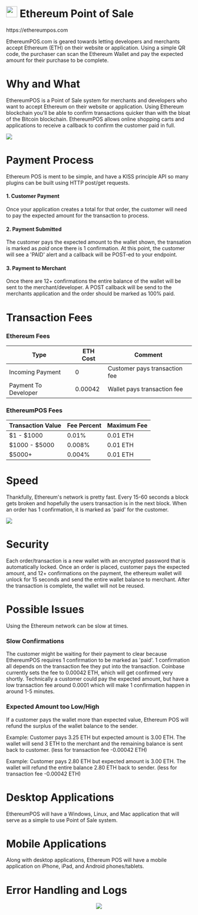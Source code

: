 <h1><img width="30" src="http://i.imgur.com/Nq2lvZj.jpg"> Ethereum Point of Sale</h1>
https://ethereumpos.com

EthereumPOS.com is geared towards letting developers and merchants accept Ethereum (ETH) on their website or application. 
Using a simple QR code, the purchaser can scan the Ethereum Wallet and pay the expected amount for their purchase to be complete.

# Why and What
EthereumPOS is a Point of Sale system for merchants and developers who want to accept Ethereum on their website or application. 
Using Ethereum blockchain you'll be able to confirm transactions quicker than with the bloat of the Bitcoin blockchain. EthereumPOS allows online shopping carts and applications to receive a callback to confirm the customer paid in full.

<img src="https://ethereumpos.com/images/payment.png">

# Payment Process
Ethereum POS is ment to be simple, and have a KISS principle API so many plugins can be built using HTTP post/get requests.

#### 1. Customer Payment
Once your application creates a total for that order, the customer will need to pay the expected amount for the transaction to process. 

#### 2. Payment Submitted
The customer pays the expected amount to the wallet shown, the transation is marked as *paid* once there is 1 confirmation. At this point, the customer will see a 'PAID' alert and a callback will be POST-ed to your endpoint. 

#### 3. Payment to Merchant
Once there are 12+ confirmations the entire balance of the wallet will be sent to the merchant/developer. A POST callback will be send to the merchants application and the order should be marked as 100% paid. 

# Transaction Fees
### Ethereum Fees
Type | ETH Cost | Comment
--- | --- | ---
Incoming Payment | 0 | Customer pays transaction fee
Payment To Developer | 0.00042 | Wallet pays transaction fee

### EthereumPOS Fees
Transaction Value | Fee Percent | Maximum Fee
--- | --- | ---
$1 - $1000 | 0.01% | 0.01 ETH
$1000 - $5000 | 0.008% | 0.01 ETH
$5000+ | 0.004% | 0.01 ETH

# Speed
Thankfully, Ethereum's network is pretty fast. Every 15-60 seconds a block gets broken and hopefully the users transaction is in the next block. When an order has 1 confirmation, it is marked as 'paid' for the customer. 

<img src="https://ethereumpos.com/images/payment2.png">

# Security
Each order/transaction is a new wallet with an encrypted password that is automatically locked. Once an order is placed, customer pays the expected amount, and 12+ confirmations on the payment, the ethereum wallet will unlock for 15 seconds and send the entire wallet balance to merchant. After the transaction is complete, the wallet will not be reused. 

# Possible Issues
Using the Ethereum network can be slow at times.

### Slow Confirmations
The customer might be waiting for their payment to clear because EthereumPOS requires 1 confirmation to be marked as 'paid'. 1 confirmation all depends on the transaction fee they put into the transaction. Coinbase currently sets the fee to 0.00042 ETH, which will get confirmed very shortly. Technically a customer could pay the expected amount, but have a low transaction fee around 0.0001 which will make 1 confirmation happen in around 1-5 minutes.

### Expected Amount too Low/High
If a customer pays the wallet more than expected value, Ethereum POS will refund the surplus of the wallet balance to the sender.  

Example: Customer pays 3.25 ETH but expected amount is 3.00 ETH. The wallet will send 3 ETH to the merchant and the remaining balance is sent back to customer. (less for transaction fee -0.00042 ETH)

Example: Customer pays 2.80 ETH but expected amount is 3.00 ETH. The wallet will refund the entire balance 2.80 ETH back to sender. (less for transaction fee -0.00042 ETH)

# Desktop Applications
EthereumPOS will have a Windows, Linux, and Mac application that will serve as a simple to use Point of Sale system.

# Mobile Applications
Along with desktop applications, Ethereum POS will have a mobile application on iPhone, iPad, and Android phones/tablets.

# Error Handling and Logs


<center>
<img src="http://i.imgur.com/Nq2lvZj.jpg"> 
</center>
